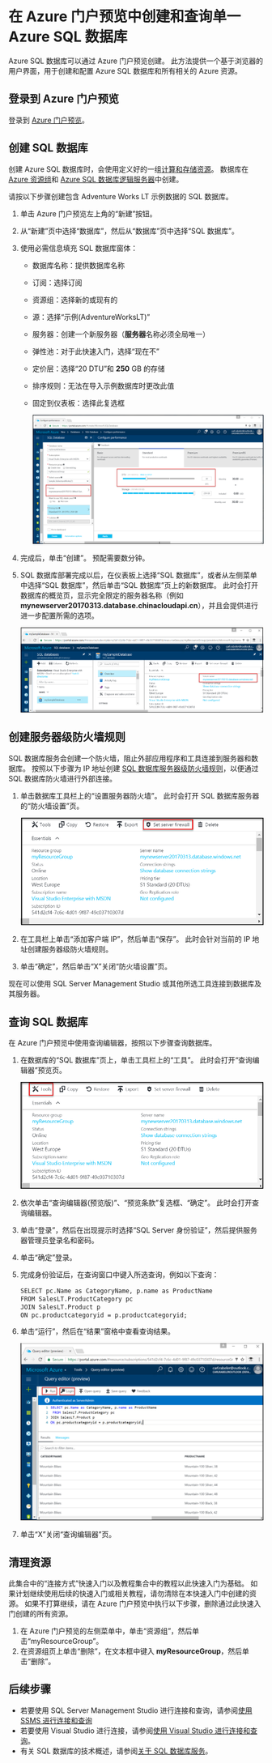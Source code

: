 <properties
    pageTitle="Azure 门户预览：创建 SQL 数据库 | Azure"
    description="了解如何在 Azure 门户预览中创建 SQL 数据库逻辑服务器、服务器级防火墙规则和数据库。 同时了解如何使用 Azure 门户预览查询 Azure SQL 数据库。"
    keywords="SQL 数据库教程：创建 SQL 数据库"
    services="sql-database"
    documentationcenter=""
    author="CarlRabeler"
    manager="jhubbard"
    editor=""
    translationtype="Human Translation" />
<tags
    ms.assetid="aeb8c4c3-6ae2-45f7-b2c3-fa13e3752eed"
    ms.service="sql-database"
    ms.custom="quick start"
    ms.workload="data-management"
    ms.tgt_pltfrm="portal"
    ms.devlang="na"
    ms.topic="hero-article"
    ms.date="03/13/2017"
    wacn.date="04/17/2017"
    ms.author="carlrab"
    ms.sourcegitcommit="7cc8d7b9c616d399509cd9dbdd155b0e9a7987a8"
    ms.openlocfilehash="efa4e79f983fa4df2a2ea9fc0b657f90f7bab706"
    ms.lasthandoff="04/07/2017" />

# <a name="create-and-query-a-single-azure-sql-database-in-the-azure-portal-preview"></a>在 Azure 门户预览中创建和查询单一 Azure SQL 数据库

Azure SQL 数据库可以通过 Azure 门户预览创建。 此方法提供一个基于浏览器的用户界面，用于创建和配置 Azure SQL 数据库和所有相关的 Azure 资源。

## <a name="log-in-to-the-azure-portal-preview"></a>登录到 Azure 门户预览

登录到 [Azure 门户预览](https://portal.azure.cn/)。

## <a name="create-a-sql-database"></a>创建 SQL 数据库

创建 Azure SQL 数据库时，会使用定义好的一组[计算和存储资源](/documentation/articles/sql-database-service-tiers/)。 数据库在 [Azure 资源组](/documentation/articles/resource-group-overview/)和 [Azure SQL 数据库逻辑服务器](/documentation/articles/sql-database-features/)中创建。 

请按以下步骤创建包含 Adventure Works LT 示例数据的 SQL 数据库。 

1. 单击 Azure 门户预览左上角的“新建”按钮。

2. 从“新建”页中选择“数据库”，然后从“数据库”页中选择“SQL 数据库”。

3. 使用必需信息填充 SQL 数据库窗体： 
   - 数据库名称：提供数据库名称
   - 订阅：选择订阅
   - 资源组：选择新的或现有的
   - 源：选择“示例(AdventureWorksLT)”
   - 服务器：创建一个新服务器（**服务器**名称必须全局唯一）
   - 弹性池：对于此快速入门，选择“现在不”
   - 定价层：选择“20 DTU”和 **250** GB 的存储
   - 排序规则：无法在导入示例数据库时更改此值 
   - 固定到仪表板：选择此复选框

      ![创建数据库](./media/sql-database-get-started/create-database-s1.png)

4. 完成后，单击“创建”。 预配需要数分钟。
5. SQL 数据库部署完成以后，在仪表板上选择“SQL 数据库”，或者从左侧菜单中选择“SQL 数据库”，然后单击“SQL 数据库”页上的新数据库。 此时会打开数据库的概览页，显示完全限定的服务器名称（例如 **mynewserver20170313.database.chinacloudapi.cn**），并且会提供进行进一步配置所需的选项。

      ![new-sql 数据库](./media/sql-database-get-started/new-database-s1-overview.png) 

## <a name="create-a-server-level-firewall-rule"></a>创建服务器级防火墙规则

SQL 数据库服务会创建一个防火墙，阻止外部应用程序和工具连接到服务器和数据库。 按照以下步骤为 IP 地址创建 [SQL 数据库服务器级防火墙规则](/documentation/articles/sql-database-firewall-configure/)，以便通过 SQL 数据库防火墙进行外部连接。 

1. 单击数据库工具栏上的“设置服务器防火墙”。 此时会打开 SQL 数据库服务器的“防火墙设置”页。 

      ![服务器防火墙规则](./media/sql-database-get-started/server-firewall-rule.png) 

2. 在工具栏上单击“添加客户端 IP”，然后单击“保存”。 此时会针对当前的 IP 地址创建服务器级防火墙规则。

3. 单击“确定”，然后单击“X”关闭“防火墙设置”页。

现在可以使用 SQL Server Management Studio 或其他所选工具连接到数据库及其服务器。

## <a name="query-the-sql-database"></a>查询 SQL 数据库

在 Azure 门户预览中使用查询编辑器，按照以下步骤查询数据库。 

1. 在数据库的“SQL 数据库”页上，单击工具栏上的“工具”。 此时会打开“查询编辑器”预览页。

     ![工具菜单](./media/sql-database-get-started/tools-menu.png) 

2. 依次单击“查询编辑器(预览版)”、“预览条款”复选框、“确定”。 此时会打开查询编辑器。

3. 单击“登录”，然后在出现提示时选择“SQL Server 身份验证”，然后提供服务器管理员登录名和密码。
4. 单击“确定”登录。

5. 完成身份验证后，在查询窗口中键入所选查询，例如以下查询：

       SELECT pc.Name as CategoryName, p.name as ProductName
       FROM SalesLT.ProductCategory pc
       JOIN SalesLT.Product p
       ON pc.productcategoryid = p.productcategoryid;

6. 单击“运行”，然后在“结果”窗格中查看查询结果。

    ![查询编辑器结果](./media/sql-database-get-started/query-editor-results.png)

7. 单击“X”关闭“查询编辑器”页。

## <a name="clean-up-resources"></a>清理资源

此集合中的“连接方式”快速入门以及教程集合中的教程以此快速入门为基础。 如果计划继续使用后续的快速入门或相关教程，请勿清除在本快速入门中创建的资源。 如果不打算继续，请在 Azure 门户预览中执行以下步骤，删除通过此快速入门创建的所有资源。

1. 在 Azure 门户预览的左侧菜单中，单击“资源组”，然后单击“myResourceGroup”。 
2. 在资源组页上单击“删除”，在文本框中键入 **myResourceGroup**，然后单击“删除”。

## <a name="next-steps"></a>后续步骤

- 若要使用 SQL Server Management Studio 进行连接和查询，请参阅[使用 SSMS 进行连接和查询](/documentation/articles/sql-database-connect-query-ssms/)
- 若要使用 Visual Studio 进行连接，请参阅[使用 Visual Studio 进行连接和查询](/documentation/articles/sql-database-connect-query/)。
- 有关 SQL 数据库的技术概述，请参阅[关于 SQL 数据库服务](/documentation/articles/sql-database-technical-overview/)。